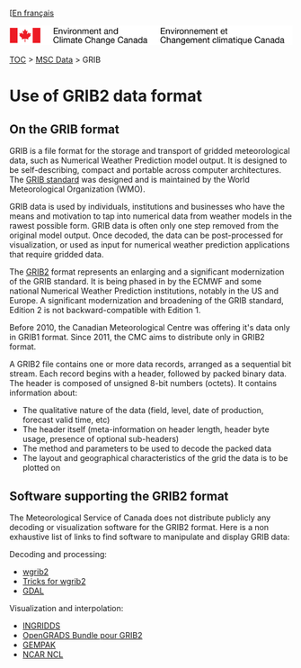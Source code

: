 [[En français](readme_grib_fr.md)

![ECCC logo](../img_eccc-logo.png)

[TOC](../readme_en.md) > [MSC Data](readme_en.md) > GRIB

# Use of GRIB2 data format

## On the GRIB format

GRIB is a file format for the storage and transport of gridded meteorological data, such as Numerical Weather Prediction model output. It is designed to be self-describing, compact and portable across computer architectures. The [GRIB standard](https://www.wmo.int/pages/prog/www/WDM/Guides/Guide-binary-2.html) was designed and is maintained by the World Meteorological Organization (WMO).

GRIB data is used by individuals, institutions and businesses who have the means and motivation to tap into numerical data from weather models in the rawest possible form. GRIB data is often only one step removed from the original model output. Once decoded, the data can be post-processed for visualization, or used as input for numerical weather prediction applications that require gridded data.

The [GRIB2](https://www.nco.ncep.noaa.gov/pmb/docs/grib2/grib2_doc/) format represents an enlarging and a significant modernization of the GRIB standard. It is being phased in by the ECMWF and some national Numerical Weather Prediction institutions, notably in the US and Europe. A significant modernization and broadening of the GRIB standard, Edition 2 is not backward-compatible with Edition 1.

Before 2010, the Canadian Meteorological Centre was offering it's data only in GRIB1 format. Since 2011, the CMC aims to distribute only in GRIB2 format.

A GRIB2 file contains one or more data records, arranged as a sequential bit stream. Each record begins with a header, followed by packed binary data. The header is composed of unsigned 8-bit numbers (octets). It contains information about:

* The qualitative nature of the data (field, level, date of production, forecast valid time, etc)
* The header itself (meta-information on header length, header byte usage, presence of optional sub-headers)
* The method and parameters to be used to decode the packed data
* The layout and geographical characteristics of the grid the data is to be plotted on

## Software supporting the GRIB2 format

The Meteorological Service of Canada does not distribute publicly any decoding or visualization software for the GRIB2 format. Here is a non exhaustive list of links to find software to manipulate and display GRIB data:

Decoding and processing:

* [wgrib2](https://www.cpc.ncep.noaa.gov/products/wesley/wgrib2/)
* [Tricks for wgrib2](https://ftp.cpc.ncep.noaa.gov/wd51we/wgrib2/tricks.wgrib2)
* [GDAL](https://gdal.org/drivers/raster/grib.html)
    
Visualization and interpolation:

* [INGRIDDS](http://winweather.org/)
* [OpenGRADS Bundle pour GRIB2](http://opengrads.org/doc/bundle/grads/)
* [GEMPAK](https://www.unidata.ucar.edu/software/gempak/)
* [NCAR NCL](http://ngwww.ucar.edu/ncl/)